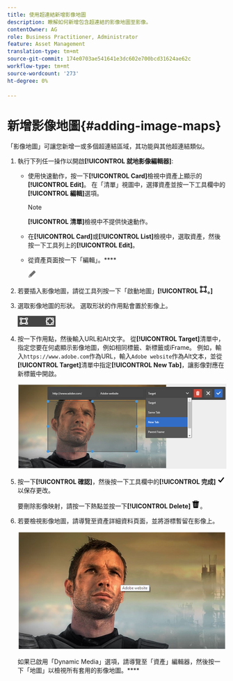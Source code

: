 ```yaml
---
title: 使用超連結新增影像地圖
description: 瞭解如何新增包含超連結的影像地圖至影像。
contentOwner: AG
role: Business Practitioner, Administrator
feature: Asset Management
translation-type: tm+mt
source-git-commit: 174e0703ae541641e3dc602e700bcd31624ae62c
workflow-type: tm+mt
source-wordcount: '273'
ht-degree: 0%

---
```



# 新增影像地圖{#adding-image-maps}

「影像地圖」可讓您新增一或多個超連結區域，其功能與其他超連結類似。

1. 執行下列任一操作以開啟&#x200B;**[!UICONTROL 就地影像編輯器]**:

   * 使用快速動作，按一下&#x200B;**[!UICONTROL Card]**&#x200B;檢視中資產上顯示的&#x200B;**[!UICONTROL Edit]**。 在「清單」視圖中，選擇資產並按一下工具欄中的&#x200B;**[!UICONTROL 編輯]**&#x200B;選項。

      >[!NOTE]
      >
      >**[!UICONTROL 清單]**&#x200B;檢視中不提供快速動作。

   * 在&#x200B;**[!UICONTROL Card]**&#x200B;或&#x200B;**[!UICONTROL List]**&#x200B;檢視中，選取資產，然後按一下工具列上的&#x200B;**[!UICONTROL Edit]**。
   * 從資產頁面按一下「編輯」。****

      ![編輯選項](assets/do-not-localize/edit_icon.png)

1. 若要插入影像地圖，請從工具列按一下「啟動地圖」**[!UICONTROL ![影像地圖](assets/do-not-localize/image-map-icon.png)。]**
1. 選取影像地圖的形狀。 選取形狀的作用點會置於影像上。

   ![chlimage_1-422](assets/chlimage_1-422.png)

1. 按一下作用點，然後輸入URL和Alt文字。 從&#x200B;**[!UICONTROL Target]**&#x200B;清單中，指定您要在何處顯示影像地圖，例如相同標籤、新標籤或iFrame。 例如，輸入`https://www.adobe.com`作為URL，輸入`Adobe website`作為Alt文本，並從&#x200B;**[!UICONTROL Target]**&#x200B;清單中指定&#x200B;**[!UICONTROL New Tab]**，讓影像對應在新標籤中開啟。

   ![chlimage_1-423](assets/chlimage_1-423.png)

1. 按一下&#x200B;**[!UICONTROL 確認]**，然後按一下工具欄中的&#x200B;**[!UICONTROL 完成]** ![選擇檢查完成](assets/do-not-localize/check-ok-done-icon.png)以保存更改。

   要刪除影像映射，請按一下熱點並按一下&#x200B;**[!UICONTROL Delete]** ![delete](assets/do-not-localize/delete-solid-line.png)。

1. 若要檢視影像地圖，請導覽至資產詳細資料頁面，並將游標暫留在影像上。

   ![chlimage_1-426](assets/chlimage_1-426.png)

   如果已啟用「Dynamic Media」選項，請導覽至「資產」編輯器，然後按一下「地圖」以檢視所有套用的影像地圖。****
